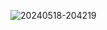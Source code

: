 ![20240518-204219](https://github.com/ardaklc0/TemporaryGIFHolder/assets/87716329/7cccc0eb-ab84-4b3a-90bf-29b4f38db95e)
